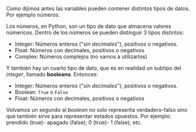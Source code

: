 <br>
Como dijimos antes las variables pueden contener distintos tipos de datos. Por ejemplo números.

Los números, en Python, son un tipo de dato que almacena valores númericos. Dentro de los números se pueden distinguir 3 tipos distintos:

* Integer: Números enteros ("_sin decimales_"), positivos o negativos.
* Float: Números con decimales, positivos o negativos
* Complex: Números complejos (no vamos a utilizarlos)

Y también hay un cuarto tipo de dato, que es en realidad un subtipo del _integer_, llamado **booleano**. Entonces:

* Integer: Números enteros ("_sin decimales_"), positivos o negativos.
 * Boolean: `True` o `False`
* Float: Números con decimales, positivos o negativos

Volvamos un segundo al _boolean_ no solo representa verdadero-falso sino que también sirve para representar estados opuestos. Por ejemplo: prendido (true)- apagado (false); 0 (true)- 1 (false); etc.
 


